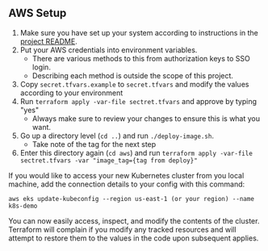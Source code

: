 AWS Setup
---------

1. Make sure you have set up your system according to instructions in the [project README](../README.md). 
2. Put your AWS credentials into environment variables.
   * There are various methods to this from authorization keys to SSO login.
   * Describing each method is outside the scope of this project.
3. Copy `secret.tfvars.example` to `secret.tfvars` and modify the values according to your environment
4. Run `terraform apply -var-file sectret.tfvars` and approve by typing "yes"
   * Always make sure to review your changes to ensure this is what you want.
5. Go up a directory level (`cd ..`) and run `./deploy-image.sh`. 
   * Take note of the tag for the next step
6. Enter this directory again (`cd aws`) and run `terraform apply -var-file sectret.tfvars -var "image_tag={tag from deploy}"`

If you would like to access your new Kubernetes cluster from you local machine, add the connection details to your config
with this command:

```
aws eks update-kubeconfig --region us-east-1 (or your region) --name k8s-demo
```

You can now easily access, inspect, and modify the contents of the cluster. Terraform will complain if you modify any
tracked resources and will attempt to restore them to the values in the code upon subsequent applies. 
